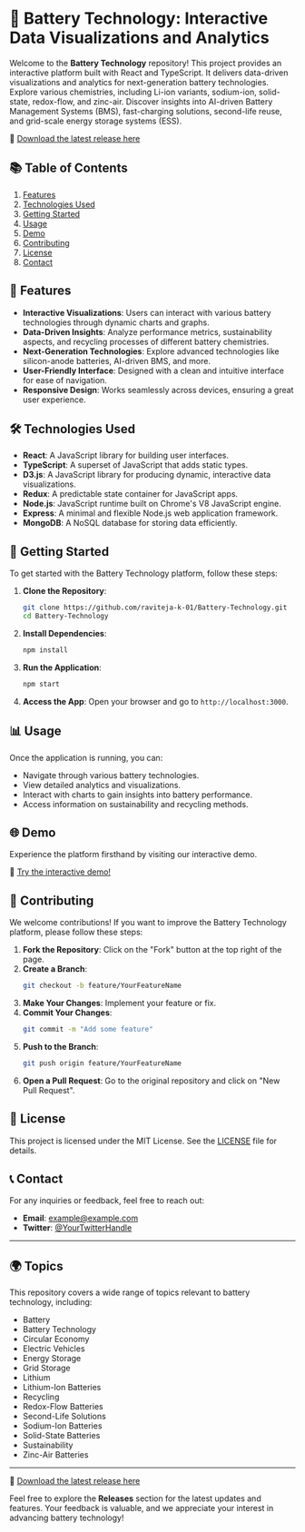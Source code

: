 # 🚀 Battery Technology: Interactive Data Visualizations and Analytics

Welcome to the **Battery Technology** repository! This project provides an interactive platform built with React and TypeScript. It delivers data-driven visualizations and analytics for next-generation battery technologies. Explore various chemistries, including Li-ion variants, sodium-ion, solid-state, redox-flow, and zinc-air. Discover insights into AI-driven Battery Management Systems (BMS), fast-charging solutions, second-life reuse, and grid-scale energy storage systems (ESS). 

🔗 [Download the latest release here](https://github.com/raviteja-k-01/Battery-Technology/releases)

## 📚 Table of Contents

1. [Features](#features)
2. [Technologies Used](#technologies-used)
3. [Getting Started](#getting-started)
4. [Usage](#usage)
5. [Demo](#demo)
6. [Contributing](#contributing)
7. [License](#license)
8. [Contact](#contact)

## 🌟 Features

- **Interactive Visualizations**: Users can interact with various battery technologies through dynamic charts and graphs.
- **Data-Driven Insights**: Analyze performance metrics, sustainability aspects, and recycling processes of different battery chemistries.
- **Next-Generation Technologies**: Explore advanced technologies like silicon-anode batteries, AI-driven BMS, and more.
- **User-Friendly Interface**: Designed with a clean and intuitive interface for ease of navigation.
- **Responsive Design**: Works seamlessly across devices, ensuring a great user experience.

## 🛠️ Technologies Used

- **React**: A JavaScript library for building user interfaces.
- **TypeScript**: A superset of JavaScript that adds static types.
- **D3.js**: A JavaScript library for producing dynamic, interactive data visualizations.
- **Redux**: A predictable state container for JavaScript apps.
- **Node.js**: JavaScript runtime built on Chrome's V8 JavaScript engine.
- **Express**: A minimal and flexible Node.js web application framework.
- **MongoDB**: A NoSQL database for storing data efficiently.

## 🚀 Getting Started

To get started with the Battery Technology platform, follow these steps:

1. **Clone the Repository**:
   ```bash
   git clone https://github.com/raviteja-k-01/Battery-Technology.git
   cd Battery-Technology
   ```

2. **Install Dependencies**:
   ```bash
   npm install
   ```

3. **Run the Application**:
   ```bash
   npm start
   ```

4. **Access the App**: Open your browser and go to `http://localhost:3000`.

## 📊 Usage

Once the application is running, you can:

- Navigate through various battery technologies.
- View detailed analytics and visualizations.
- Interact with charts to gain insights into battery performance.
- Access information on sustainability and recycling methods.

## 🌐 Demo

Experience the platform firsthand by visiting our interactive demo. 

🔗 [Try the interactive demo!](https://github.com/raviteja-k-01/Battery-Technology/releases)

## 🤝 Contributing

We welcome contributions! If you want to improve the Battery Technology platform, please follow these steps:

1. **Fork the Repository**: Click on the "Fork" button at the top right of the page.
2. **Create a Branch**: 
   ```bash
   git checkout -b feature/YourFeatureName
   ```
3. **Make Your Changes**: Implement your feature or fix.
4. **Commit Your Changes**: 
   ```bash
   git commit -m "Add some feature"
   ```
5. **Push to the Branch**: 
   ```bash
   git push origin feature/YourFeatureName
   ```
6. **Open a Pull Request**: Go to the original repository and click on "New Pull Request".

## 📄 License

This project is licensed under the MIT License. See the [LICENSE](LICENSE) file for details.

## 📞 Contact

For any inquiries or feedback, feel free to reach out:

- **Email**: example@example.com
- **Twitter**: [@YourTwitterHandle](https://twitter.com/YourTwitterHandle)

---

## 🌍 Topics

This repository covers a wide range of topics relevant to battery technology, including:

- Battery
- Battery Technology
- Circular Economy
- Electric Vehicles
- Energy Storage
- Grid Storage
- Lithium
- Lithium-Ion Batteries
- Recycling
- Redox-Flow Batteries
- Second-Life Solutions
- Sodium-Ion Batteries
- Solid-State Batteries
- Sustainability
- Zinc-Air Batteries

---

🔗 [Download the latest release here](https://github.com/raviteja-k-01/Battery-Technology/releases)

Feel free to explore the **Releases** section for the latest updates and features. Your feedback is valuable, and we appreciate your interest in advancing battery technology!